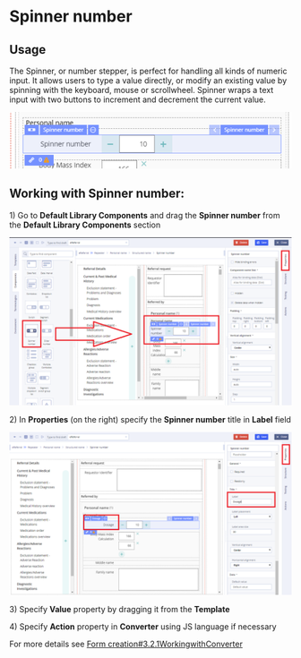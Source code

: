# Spinner number

## Usage <a id="Spinnernumber-Usage"></a>

The Spinner, or number stepper, is perfect for handling all kinds of numeric input. It allows users to type a value directly, or modify an existing value by spinning with the keyboard, mouse or scrollwheel. Spinner wraps a text input with two buttons to increment and decrement the current value.

![](../../.gitbook/assets/34840825.png)

## Working with Spinner number: <a id="Spinnernumber-WorkingwithSpinnernumber:"></a>

1\) Go to **Default Library Components** and drag the **Spinner number** from the **Default Library Components** section

![](../../.gitbook/assets/34840832.png)

2\) In **Properties** \(on the right\) specify the **Spinner number** title in **Label** field

![](../../.gitbook/assets/34840835.png)

3\) Specify **Value** property by dragging it from the **Template**  

4\) Specify **Action** property in **Converter** using JS language if necessary

For more details see [Form creation\#3.2.1WorkingwithConverter](../ehr-forms-forms-in-detail/ehr-forms-form-creation.md#Formcreation-3.2.1WorkingwithConverter)

